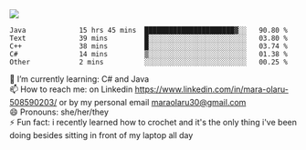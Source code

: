 

 <img align="center" src="https://github-readme-stats.vercel.app/api?username=MaraxD&theme=github_dark&show_icons=true&count_private=true"/>
 <br/>

<!--START_SECTION:waka-->

```text
Java             15 hrs 45 mins  ██████████████████████▓░░   90.80 %
Text             39 mins         █░░░░░░░░░░░░░░░░░░░░░░░░   03.80 %
C++              38 mins         █░░░░░░░░░░░░░░░░░░░░░░░░   03.74 %
C#               14 mins         ▒░░░░░░░░░░░░░░░░░░░░░░░░   01.38 %
Other            2 mins          ░░░░░░░░░░░░░░░░░░░░░░░░░   00.25 %
```

<!--END_SECTION:waka-->
<!--[![willianrod's wakatime stats](https://github-readme-stats.vercel.app/api/wakatime?username=MaraxD)](https://github.com/anuraghazra/github-readme-stats)-->

🌱 I’m currently learning: C# and Java <br/>
📫 How to reach me: on Linkedin https://www.linkedin.com/in/mara-olaru-508590203/ or by my personal email maraolaru30@gmail.com <br/>
😄 Pronouns: she/her/they <br/>
⚡ Fun fact: i recently learned how to crochet and it's the only thing i've been doing besides sitting in front of my laptop all day <br/>
 
